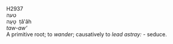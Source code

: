<body>
  <p>H2937<br>  טעה  <br> טָּעָה  ‎  ṭâ‛âh  <br><i>taw-aw‘ </i><br>A primitive root; to <i>wander</i>; causatively to <i>lead</i> <i>astray: - </i>seduce.<br></p>
 </body>